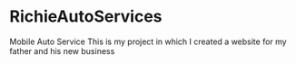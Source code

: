 # RichieAutoServices
Mobile Auto Service
This is my project in which I created a website for my father and his new business
